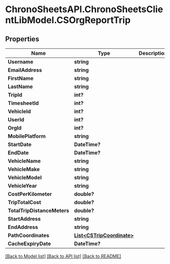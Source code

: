 # ChronoSheetsAPI.ChronoSheetsClientLibModel.CSOrgReportTrip
## Properties

Name | Type | Description | Notes
------------ | ------------- | ------------- | -------------
**Username** | **string** |  | [optional] 
**EmailAddress** | **string** |  | [optional] 
**FirstName** | **string** |  | [optional] 
**LastName** | **string** |  | [optional] 
**TripId** | **int?** |  | [optional] 
**TimesheetId** | **int?** |  | [optional] 
**VehicleId** | **int?** |  | [optional] 
**UserId** | **int?** |  | [optional] 
**OrgId** | **int?** |  | [optional] 
**MobilePlatform** | **string** |  | [optional] 
**StartDate** | **DateTime?** |  | [optional] 
**EndDate** | **DateTime?** |  | [optional] 
**VehicleName** | **string** |  | [optional] 
**VehicleMake** | **string** |  | [optional] 
**VehicleModel** | **string** |  | [optional] 
**VehicleYear** | **string** |  | [optional] 
**CostPerKilometer** | **double?** |  | [optional] 
**TripTotalCost** | **double?** |  | [optional] 
**TotalTripDistanceMeters** | **double?** |  | [optional] 
**StartAddress** | **string** |  | [optional] 
**EndAddress** | **string** |  | [optional] 
**PathCoordinates** | [**List&lt;CSTripCoordinate&gt;**](CSTripCoordinate.md) |  | [optional] 
**CacheExpiryDate** | **DateTime?** |  | [optional] 

[[Back to Model list]](../README.md#documentation-for-models) [[Back to API list]](../README.md#documentation-for-api-endpoints) [[Back to README]](../README.md)

